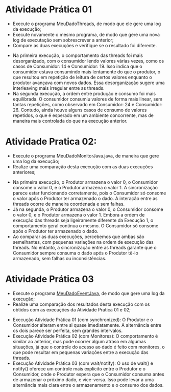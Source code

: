 # Atividade Prática 01
* Execute o programa MeuDadoThreads, de modo que ele gere uma log da execução;
* Execute novamente o mesmo programa, de modo que gere uma nova log de executação sem sobrescrever a anterior;
* Compare as duas execuções e verifique se o resultado foi diferente.

- Na primeira execução, o comportamento das threads foi mais desorganizado, com o consumidor lendo valores várias vezes, como os casos de Consumidor: 14 e Consumidor: 19. Isso indica que o consumidor estava consumindo mais lentamente do que o produtor, o que resultou em repetição de leitura de certos valores enquanto o produtor avançava com novos dados. Essa desorganização sugere uma interleaving mais irregular entre as threads.
- Na segunda execução, a ordem entre produção e consumo foi mais equilibrada. O consumidor consumiu valores de forma mais linear, sem tantas repetições, como observado em Consumidor: 24 e Consumidor: 26. Contudo, ainda houve alguns casos de consumo de valores repetidos, o que é esperado em um ambiente concorrente, mas de maneira mais controlada do que na execução anterior.

# Atividade Pratica 02:
* Execute o programa MeuDadoMonitorJava.java, de maneira que gere uma log da execução;
* Realize uma comparação desta execução com as duas execuções anteriores;

- Na primeira execução, o Produtor armazena o valor 0, o Consumidor consome o valor 0, e o Produtor armazena o valor 1. A sincronização parece estar funcionando corretamente, pois o Consumidor só consome o valor após o Produtor ter armazenado o dado. A interação entre as threads ocorre de maneira coordenada e sem falhas.
- Já na segunda, o Produtor armazena o valor 0, o Consumidor consome o valor 0, e o Produtor armazena o valor 1. Embora a ordem de execução das threads seja ligeiramente diferente da Execução 1, o comportamento geral continua o mesmo. O Consumidor só consome após o Produtor ter armazenado o dado.
- Ao comparar as duas execuções, percebemos que ambas são semelhantes, com pequenas variações na ordem de execução das threads. No entanto, a sincronização entre as threads garante que o Consumidor sempre consuma o dado após o Produtor tê-lo armazenado, sem falhas ou inconsistências.


# Atividade Prática 03
* Execute o programa [MeuDadoEventJava](./MeuDadoEventJava.java), de modo que gere uma log da execução;
* Realize uma comparação dos resultados desta execução com os obtidos com as execuções da Atividade Pratica 01 e 02;

- Execução Atividade Prática 01 (com synchronized): O Produtor e o Consumidor alteram entre si quase imediatamente. A alternância entre os dois parece ser perfeita, sem grandes intervalos.
- Execução Atividade Prática 02 (com Monitores): O comportamento é similar ao anterior, mas pode ocorrer algum atraso em algumas situações, já que o controle do acesso ao dado é feito com monitores, o que pode resultar em pequenas variações entre a execução das threads.
- Execução Atividade Prática 03 (com wait/notify): O uso de wait() e notify() oferece um controle mais explícito entre o Produtor e o Consumidor, onde o Produtor espera que o Consumidor consuma antes de armazenar o próximo dado, e vice-versa. Isso pode levar a uma alternância mais clara entre o armazenamento e o consumo dos dados.